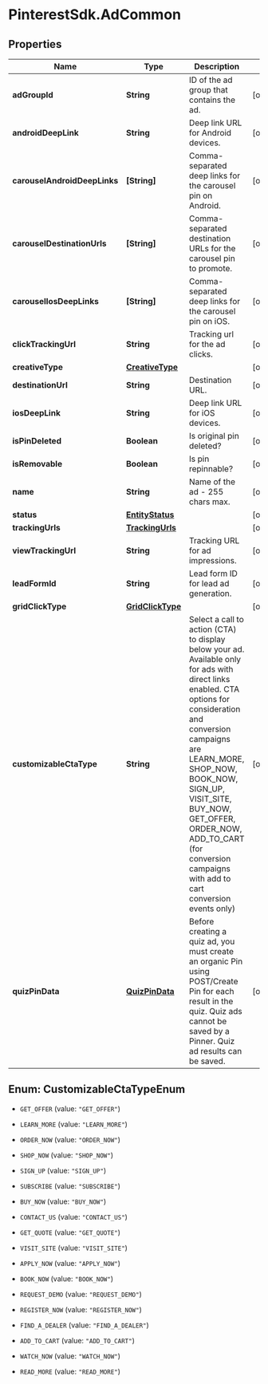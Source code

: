 # PinterestSdk.AdCommon

## Properties

Name | Type | Description | Notes
------------ | ------------- | ------------- | -------------
**adGroupId** | **String** | ID of the ad group that contains the ad. | [optional] 
**androidDeepLink** | **String** | Deep link URL for Android devices. | [optional] 
**carouselAndroidDeepLinks** | **[String]** | Comma-separated deep links for the carousel pin on Android. | [optional] 
**carouselDestinationUrls** | **[String]** | Comma-separated destination URLs for the carousel pin to promote. | [optional] 
**carouselIosDeepLinks** | **[String]** | Comma-separated deep links for the carousel pin on iOS. | [optional] 
**clickTrackingUrl** | **String** | Tracking url for the ad clicks. | [optional] 
**creativeType** | [**CreativeType**](CreativeType.md) |  | [optional] 
**destinationUrl** | **String** | Destination URL. | [optional] 
**iosDeepLink** | **String** | Deep link URL for iOS devices. | [optional] 
**isPinDeleted** | **Boolean** | Is original pin deleted? | [optional] 
**isRemovable** | **Boolean** | Is pin repinnable? | [optional] 
**name** | **String** | Name of the ad - 255 chars max. | [optional] 
**status** | [**EntityStatus**](EntityStatus.md) |  | [optional] 
**trackingUrls** | [**TrackingUrls**](TrackingUrls.md) |  | [optional] 
**viewTrackingUrl** | **String** | Tracking URL for ad impressions. | [optional] 
**leadFormId** | **String** | Lead form ID for lead ad generation. | [optional] 
**gridClickType** | [**GridClickType**](GridClickType.md) |  | [optional] 
**customizableCtaType** | **String** | Select a call to action (CTA) to display below your ad. Available only for ads with direct links enabled. CTA options for consideration and conversion campaigns are LEARN_MORE, SHOP_NOW, BOOK_NOW, SIGN_UP, VISIT_SITE, BUY_NOW, GET_OFFER, ORDER_NOW, ADD_TO_CART (for conversion campaigns with add to cart conversion events only) | [optional] 
**quizPinData** | [**QuizPinData**](QuizPinData.md) | Before creating a quiz ad, you must create an organic Pin using POST/Create Pin for each result in the quiz. Quiz ads cannot be saved by a Pinner. Quiz ad results can be saved. | [optional] 



## Enum: CustomizableCtaTypeEnum


* `GET_OFFER` (value: `"GET_OFFER"`)

* `LEARN_MORE` (value: `"LEARN_MORE"`)

* `ORDER_NOW` (value: `"ORDER_NOW"`)

* `SHOP_NOW` (value: `"SHOP_NOW"`)

* `SIGN_UP` (value: `"SIGN_UP"`)

* `SUBSCRIBE` (value: `"SUBSCRIBE"`)

* `BUY_NOW` (value: `"BUY_NOW"`)

* `CONTACT_US` (value: `"CONTACT_US"`)

* `GET_QUOTE` (value: `"GET_QUOTE"`)

* `VISIT_SITE` (value: `"VISIT_SITE"`)

* `APPLY_NOW` (value: `"APPLY_NOW"`)

* `BOOK_NOW` (value: `"BOOK_NOW"`)

* `REQUEST_DEMO` (value: `"REQUEST_DEMO"`)

* `REGISTER_NOW` (value: `"REGISTER_NOW"`)

* `FIND_A_DEALER` (value: `"FIND_A_DEALER"`)

* `ADD_TO_CART` (value: `"ADD_TO_CART"`)

* `WATCH_NOW` (value: `"WATCH_NOW"`)

* `READ_MORE` (value: `"READ_MORE"`)




